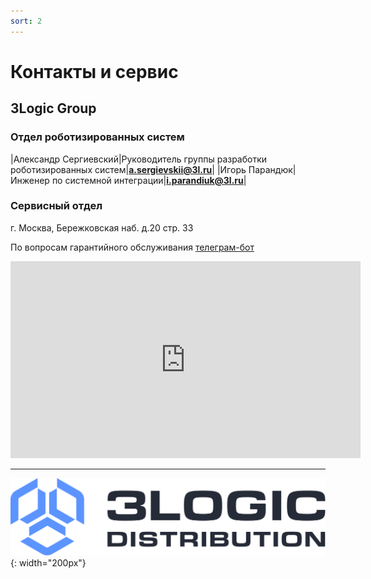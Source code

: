 ```yaml
---
sort: 2
---
```


# Контакты и сервис

## 3Logic Group 



### Отдел роботизированных систем

|Александр Сергиевский|Руководитель группы разработки роботизированных систем|**a.sergievskii@3l.ru**|
|Игорь Парандюк|Инженер по системной интеграции|**i.parandiuk@3l.ru**|



### Сервисный отдел

г. Москва, Бережковская наб. д.20 стр. 33

По вопросам гарантийного обслуживания [телеграм-бот](https://t.me/robosobaka_bot)



<iframe width="560" height="315" src="https://www.youtube.com/embed/lgiIq0H7Gd8" title="YouTube video player" frameborder="0" allow="accelerometer; autoplay; clipboard-write; encrypted-media; gyroscope; picture-in-picture" allowfullscreen></iframe>



---

![3Logic Logo](/assets/images/3l_logo.svg){: width="200px"}



